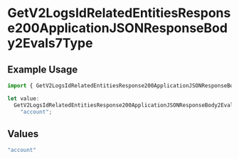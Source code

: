# GetV2LogsIdRelatedEntitiesResponse200ApplicationJSONResponseBody2Evals7Type

## Example Usage

```typescript
import { GetV2LogsIdRelatedEntitiesResponse200ApplicationJSONResponseBody2Evals7Type } from "orq-poc-typescript-multi-env-version/models/operations";

let value:
  GetV2LogsIdRelatedEntitiesResponse200ApplicationJSONResponseBody2Evals7Type =
    "account";
```

## Values

```typescript
"account"
```
